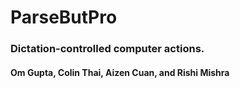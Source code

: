 # ParseButPro

### Dictation-controlled computer actions.

#### Om Gupta, Colin Thai, Aizen Cuan, and Rishi Mishra
